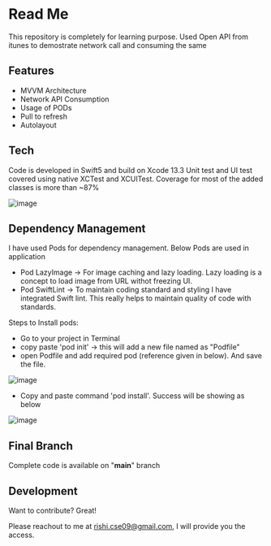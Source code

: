 # Read Me

This repository is completely for learning purpose. Used Open API from itunes to demostrate network call and consuming the same


## Features

- MVVM Architecture
- Network API Consumption
- Usage of PODs
- Pull to refresh
- Autolayout


## Tech

Code is developed in Swift5 and build on Xcode 13.3
Unit test and UI test covered using native XCTest and XCUITest. Coverage for most of the added classes is more than ~87%

![image](https://user-images.githubusercontent.com/61456703/161032693-0612db3f-0b0b-44f9-bd22-16a64f8dd8ce.png)




## Dependency Management
I have used Pods for dependency management. Below Pods are used in application
- Pod LazyImage -> For image caching and lazy loading. Lazy loading is a concept to load image from URL withot freezing UI.
- Pod SwiftLint -> To maintain coding standard and styling I have integrated Swift lint. This really helps to maintain quality of code with standards.

Steps to Install pods:
- Go to your project in Terminal
- copy paste 'pod init' -> this will add a new file named as "Podfile"
- open Podfile and add required pod (reference given in below). And save the file.

![image](https://user-images.githubusercontent.com/61456703/160667386-842979dd-c166-4984-9f9d-708fee1f808a.png)


- Copy and paste command 'pod install'. Success will be showing as below 

![image](https://user-images.githubusercontent.com/61456703/160667490-36222690-89fd-46ff-92f4-c5b6d8fd1d9b.png)

## Final Branch
Complete code is available on "**main**" branch


## Development

Want to contribute? Great!

Please reachout to me at rishi.cse09@gmail.com, I will provide you the access. 
